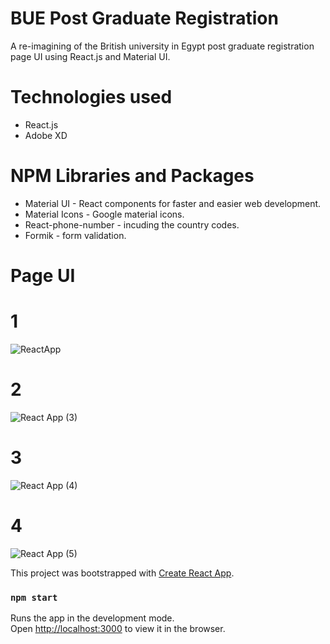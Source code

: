 # BUE Post Graduate Registration 
A re-imagining of the British university in Egypt post graduate registration page UI using React.js and Material UI.

# Technologies used
- React.js
- Adobe XD

# NPM Libraries and Packages
- Material UI - React components for faster and easier web development.
- Material Icons - Google material icons.
- React-phone-number - incuding the country codes.
- Formik - form validation.

# Page UI

# 1
![ReactApp](https://user-images.githubusercontent.com/41570565/96420759-30020d80-11f6-11eb-8f69-a6259b013122.png)

# 2
![React App (3)](https://user-images.githubusercontent.com/41570565/96420937-6c356e00-11f6-11eb-8e02-11087c2266cf.png)

# 3
![React App (4)](https://user-images.githubusercontent.com/41570565/96420975-7b1c2080-11f6-11eb-81c3-192debbed305.png)

# 4
![React App (5)](https://user-images.githubusercontent.com/41570565/96421072-9c7d0c80-11f6-11eb-8852-1152533a443d.png)


This project was bootstrapped with [Create React App](https://github.com/facebook/create-react-app).

### `npm start`

Runs the app in the development mode.<br />
Open [http://localhost:3000](http://localhost:3000) to view it in the browser.


